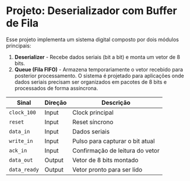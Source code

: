 # Projeto: Deserializador com Buffer de Fila
Esse projeto implementa um sistema digital composto por dois módulos principais:
1. __Deserializer__ - Recebe dados seriais (bit a bit) e monta um vetor de 8 bits.
2. __Queue (Fila FIFO)__ - Armazena temporariamente o vetor recebido para posterior processamento.
O sistema é projetado para aplicações onde dados seriais precisam ser organizados em pacotes de 8 bits e processados de forma assíncrona.

| **Sinal**    | **Direção** | **Descrição**                   |
| ------------ | ----------- | ------------------------------- |
| `clock_100`  | Input       | Clock principal                 |
| `reset`      | Input       | Reset síncrono                  |
| `data_in`    | Input       | Dados seriais                   |
| `write_in`   | Input       | Pulso para capturar o bit atual |
| `ack_in`     | Input       | Confirmação de leitura do vetor |
| `data_out`   | Output      | Vetor de 8 bits montado         |
| `data_ready` | Output      | Vetor pronto para ser lido      |
